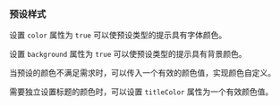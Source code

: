 ### 预设样式

设置 `color` 属性为 `true` 可以使预设类型的提示具有字体颜色。

设置 `background` 属性为 `true` 可以使预设类型的提示具有背景颜色。

当预设的颜色不满足需求时，可以传入一个有效的颜色值，实现颜色自定义。

需要独立设置标题的颜色时，可以设置 `titleColor` 属性为一个有效颜色值。
